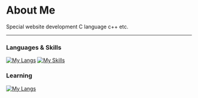 # About Me 
Special website development C language c++ etc.
<hr>

### Languages & Skills

[![My Langs](https://skillicons.dev/icons?i=lua,rust,python,js,html,css)](https://skillicons.dev)
[![My Skills](https://skillicons.dev/icons?i=nodejs,electron,blender)](https://skillicons.dev)

### Learning

[![My Langs](https://skillicons.dev/icons?i=cpp,c)](https://skillicons.dev)
